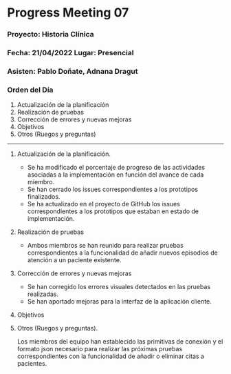 # Progress Meeting 07
### Proyecto: Historia Clínica
### Fecha: 21/04/2022 Lugar: Presencial
### Asisten: Pablo Doñate, Adnana Dragut

### Orden del Día

  1. Actualización de la planificación
  2. Realización de pruebas 
  3. Corrección de errores y nuevas mejoras
  4. Objetivos
  5. Otros (Ruegos y preguntas)
 --- 
  1. Actualización de la planificación.
     * Se ha modificado el porcentaje de progreso de las actividades asociadas a la implementación en función del avance de cada miembro.
     * Se han cerrado los issues correspondientes a los prototipos finalizados.
     * Se ha actualizado en el proyecto de GitHub los issues correspondientes a los prototipos que estaban en estado de implementación.
        
  2. Realización de pruebas
     * Ambos miembros se han reunido para realizar pruebas correspondientes a la funcionalidad de añadir nuevos episodios de atención a un paciente existente.
     
  3. Corrección de errores y nuevas mejoras
     * Se han corregido los errores visuales detectados en las pruebas realizadas.
     * Se han aportado mejoras para la interfaz de la aplicación cliente.
 
  4. Objetivos
 
  5. Otros (Ruegos y preguntas).
     <p>Los miembros del equipo han establecido las primitivas de conexión y el formato json necesario para realizar las próximas pruebas correspondientes
       con la funcionalidad de añadir o eliminar citas a pacientes.
